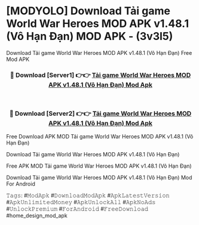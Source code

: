 # [MODYOLO] Download Tải game World War Heroes MOD APK v1.48.1 (Vô Hạn Đạn) MOD APK - (3v3l5)
Download Tải game World War Heroes MOD APK v1.48.1 (Vô Hạn Đạn) Free Mod APK

<div align="center">
<h3>🔴 Download [Server1] 👉👉 <a href="https://apk-comot.site?title=Tải_game_World_War_Heroes_MOD_APK_v1.48.1_(Vô_Hạn_Đạn)">Tải game World War Heroes MOD APK v1.48.1 (Vô Hạn Đạn) Mod Apk</a></h3><br>

<h3>🔴 Download [Server2] 👉👉 <a href="https://apk-comot.site?title=Tải_game_World_War_Heroes_MOD_APK_v1.48.1_(Vô_Hạn_Đạn)">Tải game World War Heroes MOD APK v1.48.1 (Vô Hạn Đạn) Mod Apk</a></h3>
</div>


Free Download APK MOD Tải game World War Heroes MOD APK v1.48.1 (Vô Hạn Đạn)

Download Tải game World War Heroes MOD APK v1.48.1 (Vô Hạn Đạn) 

Free APK MOD Tải game World War Heroes MOD APK v1.48.1 (Vô Hạn Đạn) 

Download Tải game World War Heroes MOD APK v1.48.1 (Vô Hạn Đạn) Mod For Android

𝚃𝚊𝚐𝚜: #𝙼𝚘𝚍𝙰𝚙𝚔 #𝙳𝚘𝚠𝚗𝚕𝚘𝚊𝚍𝙼𝚘𝚍𝙰𝚙𝚔 #𝙰𝚙𝚔𝙻𝚊𝚝𝚎𝚜𝚝𝚅𝚎𝚛𝚜𝚒𝚘𝚗 #𝙰𝚙𝚔𝚄𝚗𝚕𝚒𝚖𝚒𝚝𝚎𝚍𝙼𝚘𝚗𝚎𝚢 #𝙰𝚙𝚔𝚄𝚗𝚕𝚘𝚌𝚔𝙰𝚕𝚕 #𝙰𝚙𝚔𝙽𝚘𝙰𝚍𝚜 #𝚄𝚗𝚕𝚘𝚌𝚔𝙿𝚛𝚎𝚖𝚒𝚞𝚖 #𝙵𝚘𝚛𝙰𝚗𝚍𝚛𝚘𝚒𝚍 #𝙵𝚛𝚎𝚎𝙳𝚘𝚠𝚗𝚕𝚘𝚊𝚍 #home_design_mod_apk